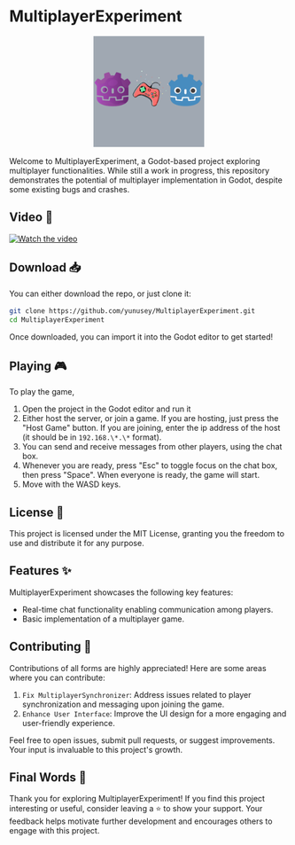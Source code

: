 # MultiplayerExperiment

<div align="center">
	<img src="./icon.png" width="200" />
</div>

Welcome to MultiplayerExperiment, a Godot-based project exploring multiplayer functionalities. While still a work in progress, this repository demonstrates the potential of multiplayer implementation in Godot, despite some existing bugs and crashes.

## Video 🎥
[![Watch the video](https://img.youtube.com/vi/VBpq_zx8DJI/maxresdefault.jpg)](https://youtu.be/VBpq_zx8DJI)

## Download 📥
You can either download the repo, or just clone it:

```bash
git clone https://github.com/yunusey/MultiplayerExperiment.git
cd MultiplayerExperiment
```

Once downloaded, you can import it into the Godot editor to get started!

## Playing 🎮
To play the game, 
1. Open the project in the Godot editor and run it
2. Either host the server, or join a game. If you are hosting, just press the "Host Game" button. If you are joining, enter the ip address of the host (it should be in `192.168.\*.\*` format).
3. You can send and receive messages from other players, using the chat box.
4. Whenever you are ready, press "Esc" to toggle focus on the chat box, then press "Space". When everyone is ready, the game will start.
5. Move with the WASD keys.

## License 📃
This project is licensed under the MIT License, granting you the freedom to use and distribute it for any purpose.

## Features ✨
MultiplayerExperiment showcases the following key features:
- Real-time chat functionality enabling communication among players.
- Basic implementation of a multiplayer game.

## Contributing 🤝
Contributions of all forms are highly appreciated! Here are some areas where you can contribute:
1. `Fix MultiplayerSynchronizer`: Address issues related to player synchronization and messaging upon joining the game.
2. `Enhance User Interface`: Improve the UI design for a more engaging and user-friendly experience.

Feel free to open issues, submit pull requests, or suggest improvements. Your input is invaluable to this project's growth.

## Final Words 💬
Thank you for exploring MultiplayerExperiment! If you find this project interesting or useful, consider leaving a ⭐️ to show your support. Your feedback helps motivate further development and encourages others to engage with this project.
